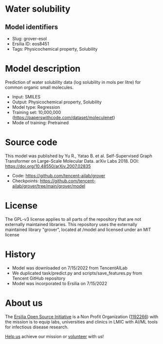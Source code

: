 # Water solubility
## Model identifiers
- Slug: grover-esol
- Ersilia ID: eos8451
- Tags: Physicochemical property, Solubility

# Model description
Prediction of water solubility data (log solubility in mols per litre) for common organic small molecules.
- Input: SMILES
- Output: Physicochemical property, Solubility 
- Model type: Regression
- Training set: 10,000,000 (https://paperswithcode.com/dataset/moleculenet)
- Mode of training: Pretrained

# Source code
This model was published by Yu R., Yatao B. et al. Self-Supervised Graph Transformer on Large-Scale Molecular Data. arXiv Labs 2018. DOI: https://doi.org/10.48550/arXiv.2007.02835

- Code: https://github.com/tencent-ailab/grover
- Checkpoints: https://github.com/tencent-ailab/grover/tree/main/grover/model

# License
The GPL-v3 license applies to all parts of the repository that are not externally maintained libraries. This repository uses the externally maintained library "grover", located at /model and licensed under an MIT license

# History 
- Model was downloaded on 7/15/2022 from TencentAILab
- We duplicated task/predict.py and scripts/save_features.py from Tencent GitHub repository
- Model was incorporated to Ersilia on 7/15/2022

# About us
The [Ersilia Open Source Initiative](https://ersilia.io) is a Non Profit Organization ([1192266](https://register-of-charities.charitycommission.gov.uk/charity-search/-/charity-details/5170657/full-print)) with the mission is to equip labs, universities and clinics in LMIC with AI/ML tools for infectious disease research.

[Help us](https://www.ersilia.io/donate) achieve our mission or [volunteer](https://www.ersilia.io/volunteer) with us!
